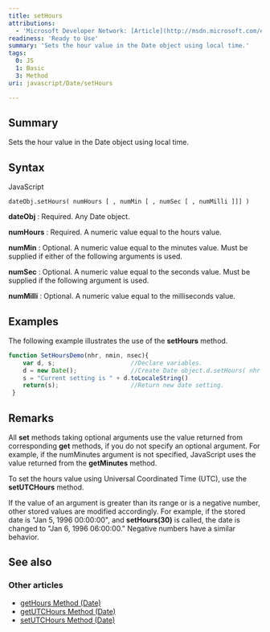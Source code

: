 ```yaml
---
title: setHours
attributions:
  - 'Microsoft Developer Network: [Article](http://msdn.microsoft.com/en-us/library/ie/f4a5xhxy(v=vs.94).aspx)'
readiness: 'Ready to Use'
summary: 'Sets the hour value in the Date object using local time.'
tags:
  0: JS
  1: Basic
  3: Method
uri: javascript/Date/setHours

---
```

## Summary

Sets the hour value in the Date object using local time.

## Syntax

<span class="language">JavaScript</span>

    dateObj.setHours( numHours [ , numMin [ , numSec [ , numMilli ]]] )

**dateObj**
:   Required. Any Date object.

**numHours**
:   Required. A numeric value equal to the hours value.

**numMin**
:   Optional. A numeric value equal to the minutes value. Must be supplied if either of the following arguments is used.

**numSec**
:   Optional. A numeric value equal to the seconds value. Must be supplied if the following argument is used.

**numMilli**
:   Optional. A numeric value equal to the milliseconds value.

## Examples

The following example illustrates the use of the **setHours** method.

``` js
function SetHoursDemo(nhr, nmin, nsec){
    var d, s;                     //Declare variables.
    d = new Date();               //Create Date object.d.setHours( nhr , nmin , nsec ) ;  //Set hours, minutes, & seconds.
    s = "Current setting is " + d.toLocaleString()
    return(s);                    //Return new date setting.
 }
```

## Remarks

All **set** methods taking optional arguments use the value returned from corresponding **get** methods, if you do not specify an optional argument. For example, if the numMinutes argument is not specified, JavaScript uses the value returned from the **getMinutes** method.

To set the hours value using Universal Coordinated Time (UTC), use the **setUTCHours** method.

If the value of an argument is greater than its range or is a negative number, other stored values are modified accordingly. For example, if the stored date is "Jan 5, 1996 00:00:00", and **setHours(30)** is called, the date is changed to "Jan 6, 1996 06:00:00." Negative numbers have a similar behavior.

## See also

### Other articles

-   [getHours Method (Date)](/javascript/Date/getHours)
-   [getUTCHours Method (Date)](/javascript/Date/getUTCHours)
-   [setUTCHours Method (Date)](/javascript/Date/setUTCHours)

